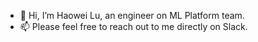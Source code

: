 - 👋 Hi, I’m Haowei Lu, an engineer on ML Platform team.
- 📫 Please feel free to reach out to me directly on Slack.

<!---
sfc-gh-halu/sfc-gh-halu is a ✨ special ✨ repository because its `README.md` (this file) appears on your GitHub profile.
You can click the Preview link to take a look at your changes.
--->
